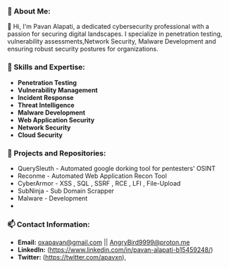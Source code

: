 <h3 align="left">🔭 About Me:</h3>

👋 Hi, I'm Pavan Alapati, a dedicated cybersecurity professional with a passion for securing digital landscapes. I specialize in penetration testing, vulnerability assessments,Network Security, Malware Development and ensuring robust security postures for organizations.

<h3 align="left">🌱 Skills and Expertise:</h3>

- **Penetration Testing**
- **Vulnerability Management**
- **Incident Response**
- **Threat Intelligence**
- **Malware Development**
- **Web Application Security**
- **Network Security**
- **Cloud Security**

<h3 align="left">🚀 Projects and Repositories:</h3>

- QuerySleuth - Automated google dorking tool for pentesters' OSINT 
- Reconme - Automated Web Application Recon Tool 
- CyberArmor - XSS , SQL , SSRF , RCE , LFI , File-Upload
- SubNinja - Sub Domain Scrapper 
- Malware - Development
- 
<h3 align="left">📫 Contact Information:</h3>

- **Email:** oxapavan@gmail.com || AngryBird9999@proton.me
- **LinkedIn:** (https://www.linkedin.com/in/pavan-alapati-b15459248/)
- **Twitter:** (https://twitter.com/apavxn),
